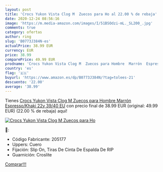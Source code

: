 ```yaml
---
layout: post
title: 'Crocs Yukon Vista Clog M  Zuecos para Ho al 22.00 % de rebaja'
date: 2020-12-24 08:56:16
image: 'https://m.media-amazon.com/images/I/51BSOdzi-mL._SL200_.jpg'
comments: true
category: ofertas
author: ring
slug: 'B0773J384N-es'
actualPrice: 38.99 EUR
currency: EUR
price: 38.99
comparePrice: 49.99 EUR
prodname: 'Crocs Yukon Vista Clog M  Zuecos para Hombre  Marrón  Espresso/Khaki 22y   39/40 EU'
country: 'es'
flag: '🇪🇸'
buyurl: 'https://www.amazon.es/dp/B0773J384N/?tag=tolees-21'
descuento: '22.00'
average: '38.99'
---
```


Tienes [Crocs Yukon Vista Clog M  Zuecos para Hombre  Marrón  Espresso/Khaki 22y   39/40 EU](https://www.amazon.es/dp/B0773J384N/?tag=tolees-21) con precio final de  38.99 EUR (original: 49.99 EUR) (22.00 %  de rebaja) aqui!

[![Crocs Yukon Vista Clog M  Zuecos para Ho](https://m.media-amazon.com/images/I/51BSOdzi-mL._SL200_.jpg)](https://www.amazon.es/dp/B0773J384N/?tag=tolees-21)

🔎:

- Código Fabricante: 205177
- Uppers: Cuero
- Fijación: Slip On, Tiras De Cinta De Espalda De RIP
- Guarnición: Croslite

[Comprar!!!](https://www.amazon.es/dp/B0773J384N/?tag=tolees-21)
